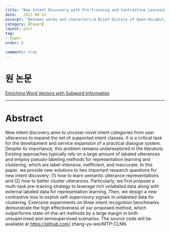 ```yaml
---
title: "New Intent Discovery with Pre-training and Contrastive Learning 정리"
date:   2022-08-31
excerpt: "Between words and characters:A Brief History of Open-Vocabulary Modeling and Tokenization in NLP"
category: [Paper]
layout: post
tag:
- Paper
order: 0

comments: true
---
```



   

# 원 논문
[Enriching Word Vectors with Subword Information](https://arxiv.org/abs/2112.10508)





---

# Abstract
New intent discovery aims to uncover novel intent categories from user utterances to expand
the set of supported intent classes. It is a critical task for the development and service expansion of a practical dialogue system. Despite
its importance, this problem remains underexplored in the literature. Existing approaches
typically rely on a large amount of labeled
utterances and employ pseudo-labeling methods for representation learning and clustering,
which are label-intensive, inefficient, and inaccurate. In this paper, we provide new solutions
to two important research questions for new intent discovery: (1) how to learn semantic utterance representations and (2) how to better
cluster utterances. Particularly, we first propose a multi-task pre-training strategy to leverage rich unlabeled data along with external labeled data for representation learning. Then,
we design a new contrastive loss to exploit
self-supervisory signals in unlabeled data for
clustering. Extensive experiments on three intent recognition benchmarks demonstrate the
high effectiveness of our proposed method,
which outperforms state-of-the-art methods by
a large margin in both unsupervised and semisupervised scenarios. The source code will
be available at https://github.com/
zhang-yu-wei/MTP-CLNN.
